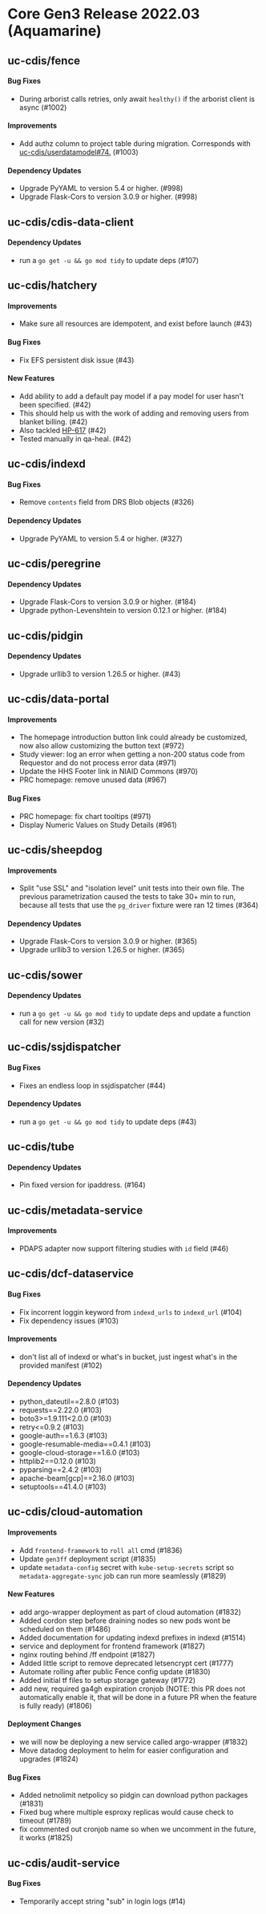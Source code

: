 # Core Gen3 Release 2022.03 (Aquamarine)

## uc-cdis/fence

#### Bug Fixes
  - During arborist calls retries, only await `healthy()` if the arborist 
    client is async (#1002)

#### Improvements
  - Add authz column to project table during migration. Corresponds with 
    [uc-cdis/userdatamodel#74.](https://github.com/uc-cdis/userdatamodel/pull/74)
    (#1003)

#### Dependency Updates
  - Upgrade PyYAML to version 5.4 or higher. (#998)
  - Upgrade Flask-Cors to version 3.0.9 or higher. (#998)

## uc-cdis/cdis-data-client

#### Dependency Updates
  - run a `go get -u && go mod tidy` to update deps (#107)

## uc-cdis/hatchery

#### Improvements
  - Make sure all resources are idempotent, and exist before launch (#43)

#### Bug Fixes
  - Fix EFS persistent disk issue (#43)

#### New Features
  - Add ability to add a default pay model if a pay model for user hasn't been 
    specified. (#42)
  - This should help us with the work of adding and removing users from blanket 
    billing. (#42)
  - Also tackled [HP-617](https://ctds-planx.atlassian.net/browse/HP-617) (#42)
  - Tested manually in qa-heal. (#42)

## uc-cdis/indexd

#### Bug Fixes
  - Remove `contents` field from DRS Blob objects (#326)

#### Dependency Updates
  - Upgrade PyYAML to version 5.4 or higher. (#327)

## uc-cdis/peregrine

#### Dependency Updates
  - Upgrade Flask-Cors to version 3.0.9 or higher. (#184)
  - Upgrade python-Levenshtein to version 0.12.1 or higher. (#184)

## uc-cdis/pidgin

#### Dependency Updates
  - Upgrade urllib3 to version 1.26.5 or higher. (#43)

## uc-cdis/data-portal

#### Improvements
  - The homepage introduction button link could already be customized, now also 
    allow customizing the button text (#972)
  - Study viewer: log an error when getting a non-200 status code from 
    Requestor and do not process error data (#971)
  - Update the HHS Footer link in NIAID Commons (#970)
  - PRC homepage: remove unused data (#967)

#### Bug Fixes
  - PRC homepage: fix chart tooltips (#971)
  - Display Numeric Values on Study Details (#961)

## uc-cdis/sheepdog

#### Improvements
  - Split "use SSL" and "isolation level" unit tests into their own file. The 
    previous parametrization caused the tests to take 30+ min to run, because 
    all tests that use the `pg_driver` fixture were ran 12 times (#364)

#### Dependency Updates
  - Upgrade Flask-Cors to version 3.0.9 or higher. (#365)
  - Upgrade urllib3 to version 1.26.5 or higher. (#365)

## uc-cdis/sower

#### Dependency Updates
  - run a `go get -u && go mod tidy` to update deps and update a function call 
    for new version (#32)

## uc-cdis/ssjdispatcher

#### Bug Fixes
  - Fixes an endless loop in ssjdispatcher (#44)

#### Dependency Updates
  - run a `go get -u && go mod tidy` to update deps (#43)

## uc-cdis/tube

#### Dependency Updates
  - Pin fixed version for ipaddress. (#164)

## uc-cdis/metadata-service

#### Improvements
  - PDAPS adapter now support filtering studies with `id` field (#46)

## uc-cdis/dcf-dataservice

#### Bug Fixes
  - Fix incorrent loggin keyword from `indexd_urls` to `indexd_url` (#104)
  - Fix dependency issues (#103)

#### Improvements
  - don't list all of indexd or what's in bucket, just ingest what's in the 
    provided manifest (#102)

#### Dependency Updates
  - python_dateutil==2.8.0 (#103)
  - requests==2.22.0 (#103)
  - boto3>=1.9.111<2.0.0 (#103)
  - retry<=0.9.2 (#103)
  - google-auth==1.6.3 (#103)
  - google-resumable-media==0.4.1 (#103)
  - google-cloud-storage==1.6.0 (#103)
  - httplib2==0.12.0 (#103)
  - pyparsing==2.4.2 (#103)
  - apache-beam[gcp]==2.16.0 (#103)
  - setuptools==41.4.0 (#103)

## uc-cdis/cloud-automation

#### Improvements
  - Add `frontend-framework` to `roll all` cmd (#1836)
  - Update `gen3ff` deployment script (#1835)
  - update `metadata-config` secret with `kube-setup-secrets` script so 
    `metadata-aggregate-sync` job can run more seamlessly (#1829)

#### New Features
  - add argo-wrapper deployment as part of cloud automation (#1832)
  - Added cordon step before draining nodes so new pods wont be scheduled on 
    them (#1486)
  - Added documentation for updating indexd prefixes in indexd (#1514)
  - service and deployment for frontend framework (#1827)
  - nginx routing behind /ff endpoint (#1827)
  - Added little script to remove deprecated letsencrypt cert (#1777)
  - Automate rolling after public Fence config update (#1830)
  - Added initial tf files to setup storage gateway (#1772)
  - add new, required ga4gh expiration cronjob (NOTE: this PR does not 
    automatically enable it, that will be done in a future PR when the feature 
    is fully ready) (#1806)

#### Deployment Changes
  - we will now be deploying a new service called argo-wrapper (#1832)
  - Move datadog deployment to helm for easier configuration and upgrades 
    (#1824)

#### Bug Fixes
  - Added netnolimit netpolicy so pidgin can download python packages (#1831)
  - Fixed bug where multiple esproxy replicas would cause check to timeout 
    (#1789)
  - fix commented out cronjob name so when we uncomment in the future, it works 
    (#1825)

## uc-cdis/audit-service

#### Bug Fixes
  - Temporarily accept string "sub" in login logs (#14)

